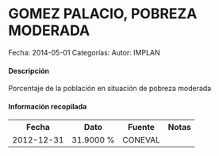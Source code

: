 GOMEZ PALACIO, POBREZA MODERADA
=====

Fecha: 2014-05-01
Categorías: 
Autor: IMPLAN

#### Descripción

Porcentaje de la población en situación de pobreza moderada

#### Información recopilada

<table class="table table-hover table-bordered">
  <tr><th>Fecha</th><th>Dato</th><th>Fuente</th><th>Notas</th></tr>
  <tr><td>2012-12-31</td><td>31.9000 %</td><td>CONEVAL</td><td></td></tr>
</table>
